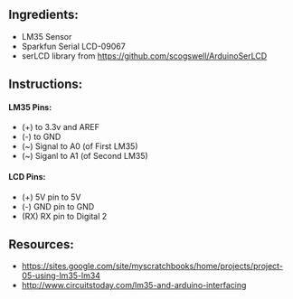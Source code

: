 ## Ingredients:
- LM35 Sensor
- Sparkfun Serial LCD-09067
- serLCD library from https://github.com/scogswell/ArduinoSerLCD
 
## Instructions:
#### LM35 Pins:
- (+) to 3.3v and AREF
- (-) to GND
- (~) Signal to A0 (of First LM35)
- (~) Siganl to A1 (of Second LM35)

#### LCD Pins:
- (+) 5V pin to 5V 
- (-) GND pin to GND
- (RX) RX pin to Digital 2

## Resources:
- https://sites.google.com/site/myscratchbooks/home/projects/project-05-using-lm35-lm34
- http://www.circuitstoday.com/lm35-and-arduino-interfacing
